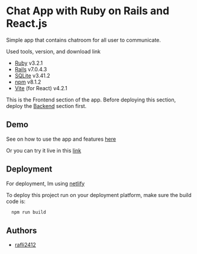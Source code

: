 
# Chat App with Ruby on Rails and React.js

Simple app that contains chatroom for all user to communicate.

Used tools, version, and download link
- [Ruby](https://www.ruby-lang.org/en/downloads/) v3.2.1
- [Rails](https://guides.rubyonrails.org/getting_started.html) v7.0.4.3
- [SQLite](https://www.sqlite.org/download.html) v3.41.2
- [npm](https://docs.npmjs.com/downloading-and-installing-node-js-and-npm) v8.1.2
- [Vite](https://vitejs.dev/guide/) (for React) v4.2.1

This is the Frontend section of the app. Before deploying this section, deploy the [Backend](https://github.com/rafli2412/ChatAppRubyReactBackend) section first.



## Demo

See on how to use the app and features [here](https://drive.google.com/file/d/1BuGDDRhHhl-jbfYjCc79WLTXkv6IbT8d/view?usp=share_link)

Or you can try it live in this [link](https://harmonious-peony-01a0c9.netlify.app/)


## Deployment

For deployment, Im using [netlify](netlify.com) 

To deploy this project run on your deployment platform, make sure the build code is:

```bash
  npm run build
```


## Authors

- [rafli2412](https://www.github.com/rafli2412)

